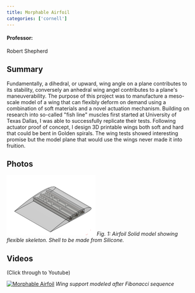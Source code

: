 ```yaml
---
title: Morphable Airfoil
categories: ['cornell']
---
```

#### Professor:
Robert Shepherd

## Summary

Fundamentally, a dihedral, or upward, wing angle on a plane contributes to its stability, conversely an anhedral wing angel contributes to a plane's maneuverability. The purpose of this project was to manufacture a meso-scale model of a wing that can flexibly deform on demand using a combination of soft materials and a novel actuation mechanism. Building on research into so-called "fish line" muscles first started at University of Texas Dallas, I was able to successfully replicate their tests. Following actuator proof of concept, I design 3D printable wings both soft and hard that could be bent in Golden spirals. The wing tests showed interesting promise but the model plane that would use the wings never made it into fruition.

## Photos
![](img1.png)
*Fig. 1: Airfoil Solid model showing flexible skeleton. Shell to be made from Silicone.*

## Videos
(Click through to Youtube)

[![Morphable Airfoil](http://img.youtube.com/vi/WSTw8pgNREs/0.jpg)](http://www.youtube.com/watch?v=WSTw8pgNREs "Flexible wing skeleton actuation")
*Wing support modeled after Fibonacci sequence*
